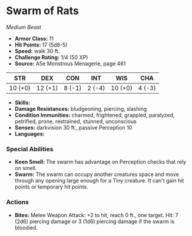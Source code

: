 # Swarm of Rats

*Medium* *Beast*

- **Armor Class:** 11
- **Hit Points:** 17 (5d8-5)
- **Speed:** walk 30 ft.
- **Challenge Rating:** 1/4 (50 XP)
- **Source:** A5e Monstrous Menagerie, page 461

| STR | DEX | CON | INT | WIS | CHA |
| --- | --- | --- | --- | --- | --- |
| 10 (+0) | 12 (+1) | 8 (-1) | 2 (-4) | 10 (+0) | 4 (-3) |

- **Skills:** 
- **Damage Resistances:** bludgeoning, piercing, slashing
- **Condition Immunities:** charmed, frightened, grappled, paralyzed, petrified, prone, restrained, stunned, unconscious
- **Senses:** darkvision 30 ft., passive Perception 10
- **Languages:** 

### Special Abilities

- **Keen Smell:** The swarm has advantage on Perception checks that rely on smell.
- **Swarm:** The swarm can occupy another creatures space and move through any opening large enough for a Tiny creature. It can't gain hit points or temporary hit points.

### Actions

- **Bites:** Melee Weapon Attack: +2 to hit, reach 0 ft., one target. Hit: 7 (2d6) piercing damage  or 3 (1d6) piercing damage if the swarm is bloodied.


